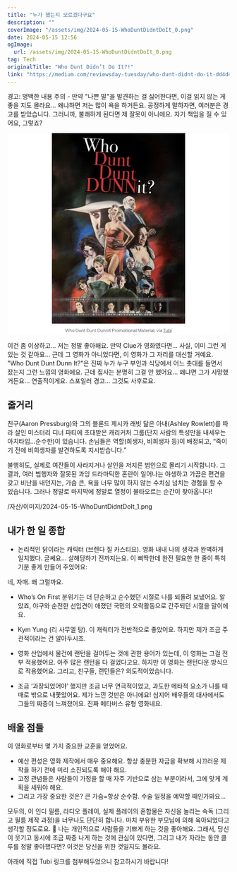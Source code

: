 ```yaml
---
title: "누가 했는지 모르겠다구요"
description: ""
coverImage: "/assets/img/2024-05-15-WhoDuntDidntDoIt_0.png"
date: 2024-05-15 12:56
ogImage:
  url: /assets/img/2024-05-15-WhoDuntDidntDoIt_0.png
tag: Tech
originalTitle: "Who Dunt Didn’t Do It?!"
link: "https://medium.com/reviewsday-tuesday/who-dunt-didnt-do-it-dd4d4d030a8a"
---
```


경고: 명백한 내용 주의 - 만약 "나쁜 말"을 발견하는 걸 싫어한다면, 이걸 읽지 않는 게 좋을 지도 몰라요... 왜냐하면 저는 많이 욕을 하거든요. 공정하게 말하자면, 여러분은 경고를 받았습니다. 그러니까, 불쾌하게 된다면 제 잘못이 아니에요. 자기 책임을 질 수 있어요, 그렇죠?

![이미지](/assets/img/2024-05-15-WhoDuntDidntDoIt_0.png)

이건 좀 이상하고... 저는 정말 좋아해요. 만약 Clue가 영화였다면... 사실, 이미 그런 게 있는 것 같아요... 근데 그 영화가 아니었다면, 이 영화가 그 자리를 대신할 거예요. "Who Dunt Dunt Dunn It?"은 진짜 누가 누구 부인과 식당에서 어느 촛대를 들면서 잤는지 그런 느낌의 영화에요. 근데 집사는 분명히 그걸 안 했어요... 왜냐면 그가 사망했거든요... 연출적이게요. 스포일러 경고... 그것도 사후로요.

## 줄거리

친구(Aaron Pressburg)와 그의 블론드 제시카 래빗 닮은 아내(Ashley Rowlett)를 따라 살인 미스터리 디너 파티에 초대받은 캐리커처 그룹(단지 사람의 특성만을 내세우는 아치타입...순수한)이 있습니다. 손님들은 역할(희생자, 비희생자 등)이 배정되고, “죽이기 전에 비희생자를 발견하도록 지시받습니다.”

불행히도, 실제로 여잔들이 사라지거나 살인을 저지른 범인으로 몰리기 시작합니다. 그 결과, 여러 범행자와 잘못된 과잉 드라마틱한 혼란이 일어나는 야생하고 가끔은 편견을 갖고 비난을 내던지는, 가슴 큰, 욕을 너무 많이 하지 않는 수치심 넘치는 경험을 할 수 있습니다. 그러나 정말로 마지막에 정말로 열정이 불타오르는 순간이 찾아옵니다!

/자산/이미지/2024-05-15-WhoDuntDidntDoIt_1.png

## 내가 한 일 종합

- 논리적인 닭이라는 캐릭터 (브렌다 질 카스티요). 영화 내내 나의 생각과 완벽하게 일치했다. 글쎄요... 살해당하기 전까지는요. 이 삐딱한데 완전 필요한 한 줄이 특히 기분 좋게 만들어 주었어요:

네, 자매. 왜 그럴까요.

- Who’s On First 분위기는 더 단순하고 순수했던 시절로 나를 되돌려 보냈어요. 알았죠, 야구와 순전한 선입견이 애졌던 국민의 오락활동으로 간주되던 시절을 말이에요.
- Kym Yung (리 사무엘 탕). 이 캐릭터가 전반적으로 좋았어요. 하지만 제가 조금 주관적이라는 건 알아두시죠.
- 영화 산업에서 물건에 랜턴을 걸어두는 것에 관한 용어가 있는데, 이 영화는 그걸 전부 적용했어요. 아주 많은 랜턴을 다 걸었다고요. 하지만 이 영화는 랜턴다운 방식으로 작용했어요. 그리고, 친구들, 랜턴들은? 의도적이었습니다.

- 조금 ‘과장되었어야’ 했지만 조금 너무 연극적이었고, 과도한 메타적 요소가 나를 때때로 밖으로 내쫓았어요. 제가 느낀 것만은 아니에요! 심지어 배우들의 대사에서도 그들의 짜증이 느껴졌어요. 진짜 메타버스 유형 영화네요.

## 배울 점들

이 영화로부터 몇 가지 중요한 교훈을 얻었어요.

- 예산 편성은 영화 제작에서 매우 중요해요. 항상 충분한 자금을 확보해 시끄러운 제작을 하기 전에 미리 소진되도록 해야 해요.
- 고정 관념들은 사람들이 가정을 할 때 자주 기반으로 삼는 부분이라서, 그에 맞게 계획을 세워야 해요.
- 그리고 가장 중요한 것은? 큰 가슴=항상 순수함. 수술 일정을 예약할 때인가봐요...

모두의, 이 인디 필름, 라디오 플레이, 실제 플레이의 혼합물은 자신을 놀리는 속독 (그리고 필름 제작 과정)을 너무나도 단단히 합니다. 마치 부유한 부모님에 의해 육아되었다고 생각할 정도로요. 👀 나는 개인적으로 사람들을 기쁘게 하는 것을 좋아해요. 그래서, 당신이 웃기고 동시에 조금 짜증 나게 하는 것에 관심이 있다면, 그리고 내가 자라는 동안 클루를 정말 좋아했다면? 이것은 당신을 위한 것일지도 몰라요.

아래에 직접 Tubi 링크를 첨부해두었으니 참고하시기 바랍니다!
